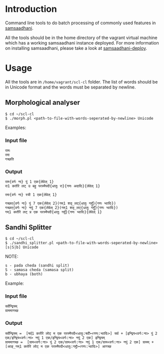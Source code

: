 # Introduction
Command line tools to do batch processing of commonly used features in [samsaadhani](http://scl.samsaadhanii.in/). 

All the tools should be in the home directory of the vagrant virtual machine which has a working samsaadhani instance deployed. For more information on installing samsaadhani, please take a look at [samsaadhani-deploy](https://www.github.com/arunkmsn/samsadhani-deploy).

# Usage
All the tools are in `/home/vagrant/scl-cl` folder. The list of words should be in Unicode format and the words must be separated by newline.

## Morphological analyser
```
$ cd ~/scl-cl
$ ./morph.pl <path-to-file-with-words-seperated-by-newline> Unicode
```

Examples:

### Input file
```
रामः
रमा
गच्छति
```

### Output
```
राम{वर्गः ना} पुं 1 एक{लेवेल् 1}
रा1 कर्तरि लट् उ बहु परस्मैपदी{धातुः रा}{गणः अदादिः}{लेवेल् 1}

रमा{वर्गः ना} स्त्री 1 एक{लेवेल् 1}

गच्छत्{वर्गः ना} पुं 7 एक{लेवेल् 2}(गम्1 शतृ_लट्{धातुः गमॢँ}{गणः भ्वादिः})
गच्छत्{वर्गः ना} नपुं 7 एक{लेवेल् 2}(गम्1 शतृ_लट्{धातुः गमॢँ}{गणः भ्वादिः})
गम्1 कर्तरि लट् प्र एक परस्मैपदी{धातुः गमॢँ}{गणः भ्वादिः}{लेवेल् 1}
```

## Sandhi Splitter
```
$ cd ~/scl-cl
$ ./sandhi_splitter.pl <path-to-file-with-words-seperated-by-newline> [s|S|b] Unicode
```
NOTE:

```
s - pada cheda (sandhi split)
S - samasa cheda (samasa split)
b - ubhaya (both)
```

Example:

### Input file

```
सर्वेन्द्रियम्
ग्राममागच्छ
```

### Output

```
सर्वेन्द्रियम् =  [षर्व्1 कर्तरि लोट् म एक परस्मैपदी<धातुः:षर्वँ><गणः:भ्वादिः>] सर्व + [इन्द्रिय<वर्गः:ना> पुं 2 एक/इन्द्रिय<वर्गः:ना> नपुं 1 एक/इन्द्रिय<वर्गः:ना> नपुं 2 एक] इन्द्रियम् 
ग्राममागच्छ =  [ग्राम<वर्गः:ना> पुं 2 एक/ग्राम<वर्गः:ना> नपुं 1 एक/ग्राम<वर्गः:ना> नपुं 2 एक] ग्रामम् + [आङ्_गम्1 कर्तरि लोट् म एक परस्मैपदी<धातुः:गमॢँ><गणः:भ्वादिः>] आगच्छ
```
